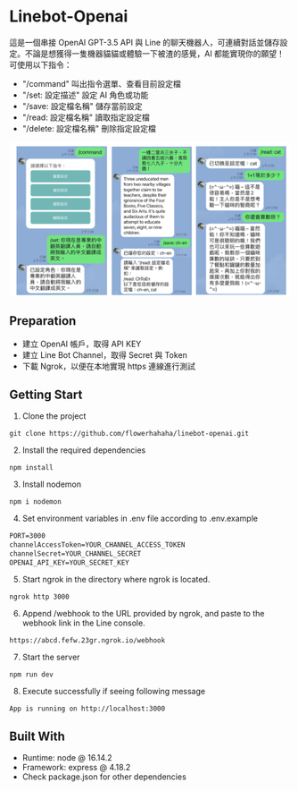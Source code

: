 # Linebot-Openai
這是一個串接 OpenAI GPT-3.5 API 與 Line 的聊天機器人，可連續對話並儲存設定。不論是想獲得一隻機器貓貓或體驗一下被渣的感覺，AI 都能實現你的願望！可使用以下指令：
- "/command" 叫出指令選單、查看目前設定檔
- "/set: 設定描述" 設定 AI 角色或功能
- "/save: 設定檔名稱" 儲存當前設定
- "/read: 設定檔名稱" 讀取指定設定檔 
- "/delete: 設定檔名稱" 刪除指定設定檔 

![image](/public/images/linebot-openai-03.png)

## Preparation
- 建立 OpenAI 帳戶，取得 API KEY
- 建立 Line Bot Channel，取得 Secret 與 Token
- 下載 Ngrok，以便在本地實現 https 連線進行測試

## Getting Start

1. Clone the project

```
git clone https://github.com/flowerhahaha/linebot-openai.git
```

2. Install the required dependencies

```
npm install
```

3. Install nodemon 

```
npm i nodemon
```

4. Set environment variables in .env file according to .env.example

```
PORT=3000
channelAccessToken=YOUR_CHANNEL_ACCESS_TOKEN
channelSecret=YOUR_CHANNEL_SECRET
OPENAI_API_KEY=YOUR_SECRET_KEY
```

5. Start ngrok in the directory where ngrok is located. 

```
ngrok http 3000
```

6. Append /webhook to the URL provided by ngrok, and paste to the webhook link in the Line console.
```
https://abcd.fefw.23gr.ngrok.io/webhook 
```

7. Start the server

```
npm run dev
```

8. Execute successfully if seeing following message

```
App is running on http://localhost:3000
```

## Built With
-  Runtime: node @ 16.14.2
-  Framework: express @ 4.18.2
-  Check package.json for other dependencies
